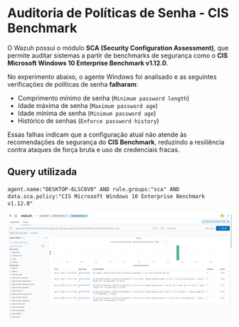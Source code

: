 # Auditoria de Políticas de Senha - CIS Benchmark

O Wazuh possui o módulo **SCA (Security Configuration Assessment)**, que permite auditar sistemas a partir de benchmarks de segurança como o **CIS Microsoft Windows 10 Enterprise Benchmark v1.12.0**.  

No experimento abaixo, o agente Windows foi analisado e as seguintes verificações de políticas de senha **falharam**:

- Comprimento mínimo de senha (`Minimum password length`)
- Idade máxima de senha (`Maximum password age`)
- Idade mínima de senha (`Minimum password age`)
- Histórico de senhas (`Enforce password history`)

Essas falhas indicam que a configuração atual não atende às recomendações de segurança do **CIS Benchmark**, reduzindo a resiliência contra ataques de força bruta e uso de credenciais fracas.

## Query utilizada

```dql
agent.name:"DESKTOP-6LSC6V0" AND rule.groups:"sca" AND data.sca.policy:"CIS Microsoft Windows 10 Enterprise Benchmark v1.12.0"

```

![Evidência](evento_sca_cis_password_policy.png)
